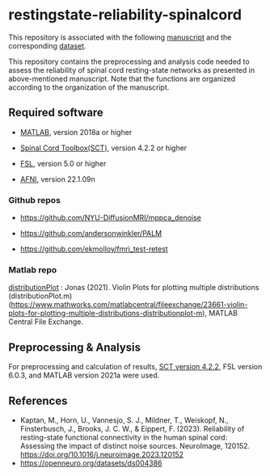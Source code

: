 # restingstate-reliability-spinalcord

This repository is associated with the following [manuscript](https://www.sciencedirect.com/science/article/pii/S1053811923003038?via%3Dihub#sec0036) and the corresponding [dataset](https://openneuro.org/datasets/ds004386).

This repository contains the preprocessing and analysis code needed to assess the reliability of spinal cord resting-state networks as presented in above-mentioned manuscript. Note that the functions are organized according to the organization of the manuscript.  

## Required software
- [MATLAB](https://www.mathworks.com/products/matlab.html), version 2018a or higher

- [Spinal Cord Toolbox(SCT)](https://spinalcordtoolbox.com/en/latest/), version 4.2.2 or higher

- [FSL](https://fsl.fmrib.ox.ac.uk/fsl/fslwiki), version 5.0 or higher

- [AFNI](https://afni.nimh.nih.gov/),  version 22.1.09n

### Github repos
- https://github.com/NYU-DiffusionMRI/mppca_denoise

- https://github.com/andersonwinkler/PALM

- https://github.com/ekmolloy/fmri_test-retest

### Matlab repo
[distributionPlot](https://github.com/eippertlab/zshim-spinalcord/tree/main/ZShim_Results/Step2_CalculateResults/Helper_Code/Figure_Code/distributionPlot/distributionPlot) :
Jonas (2021). Violin Plots for plotting multiple distributions (distributionPlot.m) (https://www.mathworks.com/matlabcentral/fileexchange/23661-violin-plots-for-plotting-multiple-distributions-distributionplot-m), MATLAB Central File Exchange.


## Preprocessing & Analysis
For preprocessing and calculation of results, [SCT version 4.2.2](https://github.com/spinalcordtoolbox/spinalcordtoolbox/releases/tag/4.2.2), FSL version 6.0.3, and MATLAB version 2021a were used.

## References
- Kaptan, M., Horn, U., Vannesjo, S. J., Mildner, T., Weiskopf, N., Finsterbusch, J., Brooks, J. C. W., & Eippert, F. (2023). Reliability of resting-state functional connectivity in the human spinal cord: Assessing the impact of distinct noise sources. NeuroImage, 120152. https://doi.org/10.1016/j.neuroimage.2023.120152
- https://openneuro.org/datasets/ds004386

